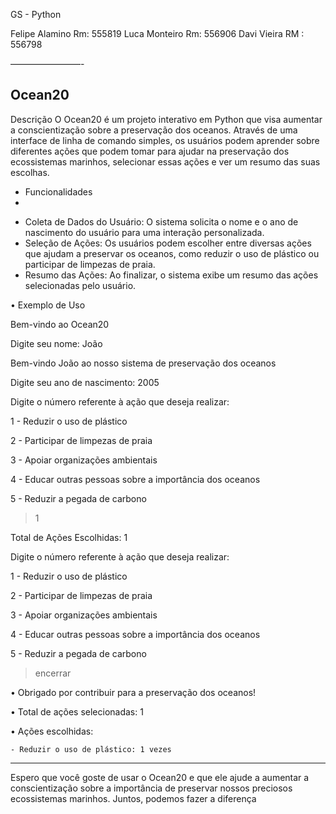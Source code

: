GS - Python 

Felipe Alamino Rm: 555819
Luca Monteiro Rm: 556906
Davi Vieira RM : 556798

————————-

Ocean20
---
Descrição
O Ocean20 é um projeto interativo em Python que visa aumentar a conscientização sobre a preservação dos oceanos. Através de uma interface de linha de comando simples, os usuários podem aprender sobre diferentes ações que podem tomar para ajudar na preservação dos ecossistemas marinhos, selecionar essas ações e ver um resumo das suas escolhas.

* Funcionalidades
* 
- Coleta de Dados do Usuário: O sistema solicita o nome e o ano de nascimento do usuário para uma interação personalizada.
- Seleção de Ações: Os usuários podem escolher entre diversas ações que ajudam a preservar os oceanos, como reduzir o uso de plástico ou participar de limpezas de praia.
- Resumo das Ações: Ao finalizar, o sistema exibe um resumo das ações selecionadas pelo usuário.


• Exemplo de Uso


Bem-vindo ao Ocean20

Digite seu nome: João

Bem-vindo João ao nosso sistema de preservação dos oceanos

Digite seu ano de nascimento: 2005

Digite o número referente à ação que deseja realizar:

1 - Reduzir o uso de plástico

2 - Participar de limpezas de praia

3 - Apoiar organizações ambientais

4 - Educar outras pessoas sobre a importância dos oceanos

5 - Reduzir a pegada de carbono

> 1

Total de Ações Escolhidas: 1

Digite o número referente à ação que deseja realizar:

1 - Reduzir o uso de plástico

2 - Participar de limpezas de praia

3 - Apoiar organizações ambientais

4 - Educar outras pessoas sobre a importância dos oceanos

5 - Reduzir a pegada de carbono

> encerrar

• Obrigado por contribuir para a preservação dos oceanos!

• Total de ações selecionadas: 1

• Ações escolhidas:

    - Reduzir o uso de plástico: 1 vezes


---

Espero que você goste de usar o Ocean20 e que ele ajude a aumentar a conscientização sobre a importância de preservar nossos preciosos ecossistemas marinhos. Juntos, podemos fazer a diferença
